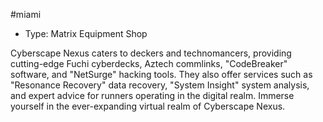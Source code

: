 #miami
- Type: Matrix Equipment Shop

Cyberscape Nexus caters to deckers and technomancers, providing cutting-edge Fuchi cyberdecks, Aztech commlinks, "CodeBreaker" software, and "NetSurge" hacking tools. They also offer services such as "Resonance Recovery" data recovery, "System Insight" system analysis, and expert advice for runners operating in the digital realm. Immerse yourself in the ever-expanding virtual realm of Cyberscape Nexus.